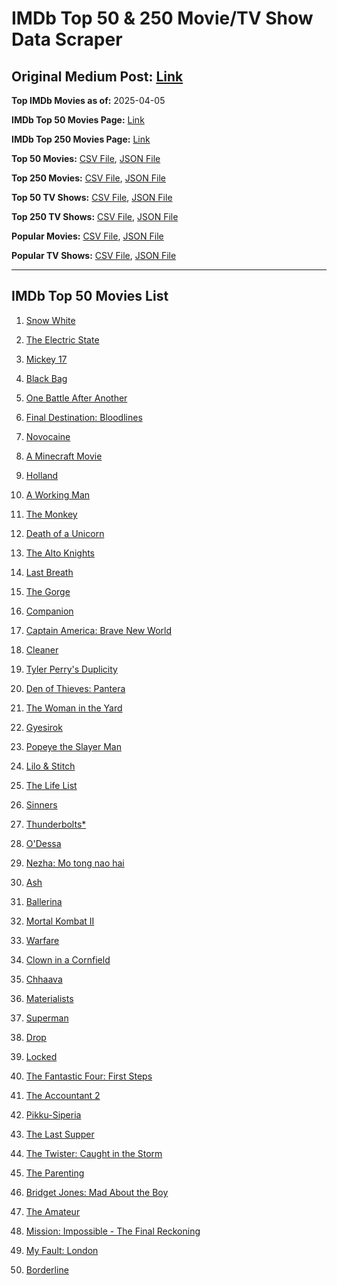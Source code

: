# IMDb Top 50 & 250 Movie/TV Show Data Scraper

## Original Medium Post: [Link](https://medium.com/@nishantsahoo/which-movie-should-i-watch-5c83a3c0f5b1)

**Top IMDb Movies as of:** 2025-04-05

**IMDb Top 50 Movies Page:** [Link](https://www.imdb.com/search/title/?title_type=feature&release_date=2025-01-01,2025-12-31)

**IMDb Top 250 Movies Page:** [Link](https://www.imdb.com/chart/top/)

**Top 50 Movies:** [CSV File](/data/top50/movies.csv), [JSON File](/data/top50/movies.json)

**Top 250 Movies:** [CSV File](/data/top250/movies.csv), [JSON File](/data/top250/movies.json)

**Top 50 TV Shows:** [CSV File](/data/top50/shows.csv), [JSON File](/data/top50/shows.json)

**Top 250 TV Shows:** [CSV File](/data/top250/shows.csv), [JSON File](/data/top250/shows.json)

**Popular Movies:** [CSV File](/data/popular/movies.csv), [JSON File](/data/popular/movies.json)

**Popular TV Shows:** [CSV File](/data/popular/shows.csv), [JSON File](/data/popular/shows.json)

---

## IMDb Top 50 Movies List

1. [Snow White](https://www.imdb.com/title/tt6208148/)

2. [The Electric State](https://www.imdb.com/title/tt7766378/)

3. [Mickey 17](https://www.imdb.com/title/tt12299608/)

4. [Black Bag](https://www.imdb.com/title/tt30988739/)

5. [One Battle After Another](https://www.imdb.com/title/tt30144839/)

6. [Final Destination: Bloodlines](https://www.imdb.com/title/tt9619824/)

7. [Novocaine](https://www.imdb.com/title/tt29603959/)

8. [A Minecraft Movie](https://www.imdb.com/title/tt3566834/)

9. [Holland](https://www.imdb.com/title/tt3045628/)

10. [A Working Man](https://www.imdb.com/title/tt9150192/)

11. [The Monkey](https://www.imdb.com/title/tt27714946/)

12. [Death of a Unicorn](https://www.imdb.com/title/tt28443655/)

13. [The Alto Knights](https://www.imdb.com/title/tt21815562/)

14. [Last Breath](https://www.imdb.com/title/tt14403504/)

15. [The Gorge](https://www.imdb.com/title/tt13654226/)

16. [Companion](https://www.imdb.com/title/tt26584495/)

17. [Captain America: Brave New World](https://www.imdb.com/title/tt14513804/)

18. [Cleaner](https://www.imdb.com/title/tt27812086/)

19. [Tyler Perry's Duplicity](https://www.imdb.com/title/tt28239363/)

20. [Den of Thieves: Pantera](https://www.imdb.com/title/tt8008948/)

21. [The Woman in the Yard](https://www.imdb.com/title/tt31314296/)

22. [Gyesirok](https://www.imdb.com/title/tt32648798/)

23. [Popeye the Slayer Man](https://www.imdb.com/title/tt30956852/)

24. [Lilo & Stitch](https://www.imdb.com/title/tt11655566/)

25. [The Life List](https://www.imdb.com/title/tt2172954/)

26. [Sinners](https://www.imdb.com/title/tt31193180/)

27. [Thunderbolts\*](https://www.imdb.com/title/tt20969586/)

28. [O'Dessa](https://www.imdb.com/title/tt26304178/)

29. [Nezha: Mo tong nao hai](https://www.imdb.com/title/tt34956443/)

30. [Ash](https://www.imdb.com/title/tt17489650/)

31. [Ballerina](https://www.imdb.com/title/tt7181546/)

32. [Mortal Kombat II](https://www.imdb.com/title/tt17490712/)

33. [Warfare](https://www.imdb.com/title/tt31434639/)

34. [Clown in a Cornfield](https://www.imdb.com/title/tt23060698/)

35. [Chhaava](https://www.imdb.com/title/tt27922706/)

36. [Materialists](https://www.imdb.com/title/tt30253473/)

37. [Superman](https://www.imdb.com/title/tt5950044/)

38. [Drop](https://www.imdb.com/title/tt32149847/)

39. [Locked](https://www.imdb.com/title/tt26671996/)

40. [The Fantastic Four: First Steps](https://www.imdb.com/title/tt10676052/)

41. [The Accountant 2](https://www.imdb.com/title/tt7068946/)

42. [Pikku-Siperia](https://www.imdb.com/title/tt31828346/)

43. [The Last Supper](https://www.imdb.com/title/tt32461003/)

44. [The Twister: Caught in the Storm](https://www.imdb.com/title/tt35882698/)

45. [The Parenting](https://www.imdb.com/title/tt14041896/)

46. [Bridget Jones: Mad About the Boy](https://www.imdb.com/title/tt32063050/)

47. [The Amateur](https://www.imdb.com/title/tt0899043/)

48. [Mission: Impossible - The Final Reckoning](https://www.imdb.com/title/tt9603208/)

49. [My Fault: London](https://www.imdb.com/title/tt32434379/)

50. [Borderline](https://www.imdb.com/title/tt13650814/)
